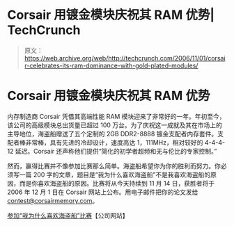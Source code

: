 # Corsair 用镀金模块庆祝其 RAM 优势| TechCrunch

> 原文：<https://web.archive.org/web/http://techcrunch.com/2006/11/01/corsair-celebrates-its-ram-dominance-with-gold-plated-modules/>

# Corsair 用镀金模块庆祝其 RAM 优势

内存制造商 Corsair 凭借其高端性能 RAM 模块迎来了非常好的一年。年初至今，该公司的高级模块总出货量已超过 100 万台。为了庆祝这一成就及其在市场上的主导地位，海盗船赠送了五个定制的 2GB DDR2-8888 镀金支配者内存套件。支配者棒非常棒，具有先进的冷却设计，速度高达 1，111MHz，相对较好的 4-4-4-12 延迟。Corsair 还声称他们提供“简化的初学者超频和无与伦比的专家控制。”

然而，赢得比赛并不像参加比赛那么简单。海盗船希望你为你的胜利而努力。你必须写一篇 200 字的文章，题目是“我为什么喜欢海盗船”不是我喜欢海盗船的原因，而是你喜欢海盗船的原因。比赛将从今天持续到 11 月 14 日，获胜者将于 2006 年 12 月 1 日在 Corsair 网站上公布。用电子邮件把你的论文发给 contest@corsairmemory.com。

[参加“我为什么喜欢海盗船”比赛](https://web.archive.org/web/20130627211715/http://www.corsair.com/)【公司网站】